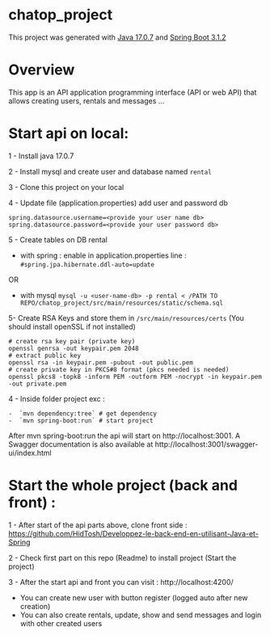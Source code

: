 # chatop_project

This project was generated with [Java 17.0.7](https://www.oracle.com/java/technologies/javase/17-0-7-relnotes.html) and [Spring Boot 3.1.2](https://spring.io/blog/2023/07/20/spring-boot-3-1-2-available-now)

# Overview

This app is an API application programming interface (API or web API) that allows creating users, rentals and messages ...

# Start api on local: 
1 - Install java 17.0.7

2 - Install mysql and create user and database named `rental`

3 - Clone this project on your local

4 - Update file (application.properties) add user and password db
```
spring.datasource.username=<provide your user name db>
spring.datasource.password=<provide your user password db>
```
5 - Create tables on DB rental
- with spring : enable in application.properties line : `#spring.jpa.hibernate.ddl-auto=update`

OR 
- with mysql `mysql -u <user-name-db> -p rental < /PATH TO REPO/chatop_project/src/main/resources/static/schema.sql`


5- Create RSA Keys and store them in `/src/main/resources/certs` (You should install openSSL if not installed)
```
# create rsa key pair (private key)
openssl genrsa -out keypair.pem 2048
# extract public key
openssl rsa -in keypair.pem -pubout -out public.pem
# create private key in PKCS#8 format (pkcs needed is needed) 
openssl pkcs8 -topk8 -inform PEM -outform PEM -nocrypt -in keypair.pem -out private.pem

```


4 - Inside folder project exc  : 

    -  `mvn dependency:tree` # get dependency 
    -  `mvn spring-boot:run` # start project 


After mvn spring-boot:run the api will start on http://localhost:3001. A Swagger documentation is also available at http://localhost:3001/swagger-ui/index.html

# Start the whole project (back and front) : 

1 - After start of the api parts above, clone front side : https://github.com/HidTosh/Developpez-le-back-end-en-utilisant-Java-et-Spring

2 - Check first part on this repo (Readme) to install project (Start the project)

3 - After the start api and front you can visit : http://localhost:4200/
    
- You can create new user with button register (logged auto after new creation)
- You can also create rentals, update, show and send messages and login with other created users









